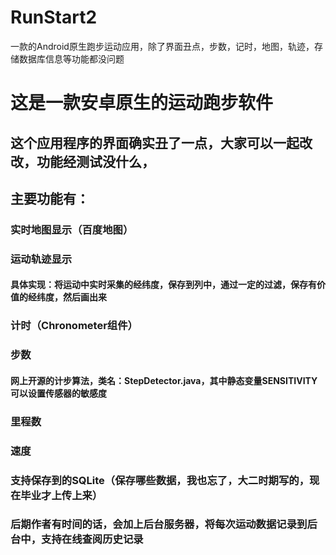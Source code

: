# RunStart2
一款的Android原生跑步运动应用，除了界面丑点，步数，记时，地图，轨迹，存储数据库信息等功能都没问题
# 这是一款安卓原生的运动跑步软件

## 这个应用程序的界面确实丑了一点，大家可以一起改改，功能经测试没什么，

## 主要功能有：
  ### 实时地图显示（百度地图）
  ### 运动轨迹显示
  #### 具体实现：将运动中实时采集的经纬度，保存到列中，通过一定的过滤，保存有价值的经纬度，然后画出来
  ### 计时（Chronometer组件）
  ### 步数 
  #### 网上开源的计步算法，类名：StepDetector.java，其中静态变量SENSITIVITY可以设置传感器的敏感度

### 里程数

### 速度

### 支持保存到的SQLite（保存哪些数据，我也忘了，大二时期写的，现在毕业才上传上来）

### 后期作者有时间的话，会加上后台服务器，将每次运动数据记录到后台中，支持在线查阅历史记录
